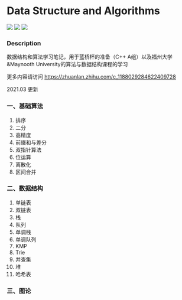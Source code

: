 # Data Structure and Algorithms
![](https://img.shields.io/badge/Language-C%2B%2B-green) ![](https://img.shields.io/badge/Language-Java-orange) ![](https://img.shields.io/badge/License-MPL--2.0%20-blue)


### Description
数据结构和算法学习笔记，用于蓝桥杯的准备（C++ A组）以及福州大学&Maynooth University的算法与数据结构课程的学习

更多内容请访问
https://zhuanlan.zhihu.com/c_1188029284622409728

2021.03 更新
### 一、基础算法
1. 排序
2. 二分
3. 高精度
4. 前缀和与差分
5. 双指针算法
6. 位运算
7. 离散化
8. 区间合并

### 二、数据结构
1. 单链表
2. 双链表
3. 栈
4. 队列
5. 单调栈
6. 单调队列
7. KMP
8. Trie
9. 并查集
10. 堆
11. 哈希表

### 三、图论

